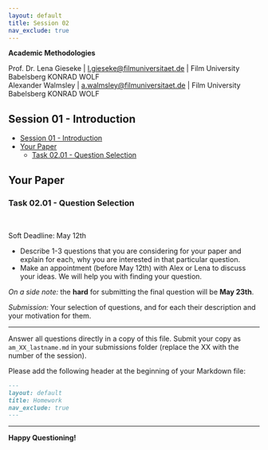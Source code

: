 ```yaml
---
layout: default
title: Session 02
nav_exclude: true
---
```


**Academic Methodologies**
  
Prof. Dr. Lena Gieseke \| l.gieseke@filmuniversitaet.de \| Film University Babelsberg KONRAD WOLF  
Alexander Walmsley \| a.walmsley@filmuniversitaet.de \| Film University Babelsberg KONRAD WOLF  


## Session 01 - Introduction

<!-- Reading the scripts and preparing questions should take < 2h. If you need longer, please let me know next class. -->

* [Session 01 - Introduction](#session-01---introduction)
* [Your Paper](#your-paper)
    * [Task 02.01 - Question Selection](#task-0201---question-selection)



## Your Paper

### Task 02.01 - Question Selection

<br />

Soft Deadline: May 12th

* Describe 1-3 questions that you are considering for your paper and explain for each, why you are interested in that particular question.
* Make an appointment (before May 12th) with Alex or Lena to discuss your ideas. We will help you with finding your question.
  

*On a side note:* the **hard** for submitting the final question will be **May 23th**.

  
*Submission:* Your selection of questions, and for each their description and your motivation for them.

  


---
  
Answer all questions directly in a copy of this file. Submit your copy as `am_XX_lastname.md` in your submissions folder (replace the XX with the number of the session). 
  

Please add the following header at the beginning of your Markdown file:

```md
---
layout: default
title: Homework
nav_exclude: true
---
```
  

---

**Happy Questioning!**
